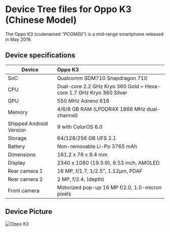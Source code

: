 # Device Tree files for Oppo K3 (Chinese Model)

The Oppo K3 (codenamed _"PCGM00"_) is a mid-range smartphone released in May 2019.

## Device specifications

| Device                  | Oppo K3                                                                          |
| ----------------------- | :------------------------------------------------------------------------------- |
| SoC                     | Qualcomm SDM710 Snapdragon 710                                                   |
| CPU                     | Dual-core 2.2 GHz Kryo 360 Gold + Hexa-core 1.7 GHz Kryo 360 Silver              |
| GPU                     | 550 MHz Adreno 616                                                               |
| Memory                  | 4/6/8 GB RAM (LPDDR4X 1866 MHz dual-channel)                                     |
| Shipped Android Version | 9 with ColorOS 6.0                                                               |
| Storage                 | 64/128/256 GB UFS 2.1                                                            |
| Battery                 | Non-removable Li-Po 3765 mAh                                                     |
| Dimensions              | 161.2 x 76 x 9.4 mm                                                              |
| Display                 | 2340 x 1080 (19.5:9), 6.53 inch, AMOLED                                          |
| Rear camera 1           | 16 MP, f/1.7, 1/2.5", 1.12µm, PDAF                                               |
| Rear camera 2           | 2 MP, f/2.4, (depth)                                                             |
| Front camera            | Motorized pop-up 16 MP f/2.0, 1.0-micron pixels                                  |

## Device Picture

![Oppo K3](https://fdn2.gsmarena.com/vv/pics/oppo/oppo-k3-1.jpg "Oppo K3")
